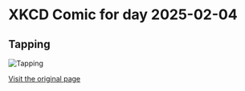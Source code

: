
# XKCD Comic for day 2025-02-04

## Tapping

![Tapping](https://imgs.xkcd.com/comics/tapping.png "Sometimes the best fun looks like boredom.")

[Visit the original page](https://xkcd.com/324/)
